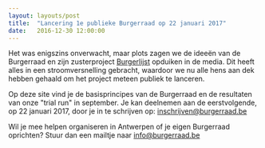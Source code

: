```yaml
---
layout: layouts/post
title:  "Lancering 1e publieke Burgerraad op 22 januari 2017"
date:   2016-12-30 12:00:00 
---
```


Het was enigszins onverwacht, maar plots zagen we de ideeën van de Burgerraad en zijn zusterproject [Burgerlijst](http://www.burgerlijst.be) opduiken in de media. Dit heeft alles in een stroomversnelling gebracht, waardoor we nu alle hens aan dek hebben gehaald om het project meteen publiek te lanceren.

Op deze site vind je de basisprincipes van de Burgerraad en de resultaten van onze "trial run" in september. Je kan deelnemen aan de eerstvolgende, op 22 januari 2017, door je in te schrijven op: inschrijven@burgerraad.be

Wil je mee helpen organiseren in Antwerpen of je eigen Burgerraad oprichten? Stuur dan een mailtje naar info@burgerraad.be
